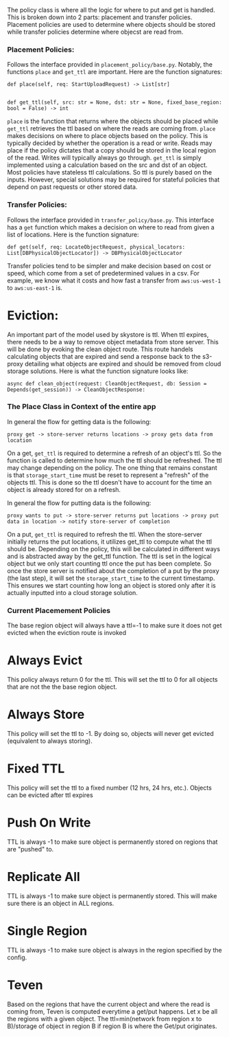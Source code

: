 The policy class is where all the logic for where to put and get is handled. This is broken down into 2 parts: placement and transfer policies. Placement policies are used to determine where objects should be stored while transfer policies determine where objecst are read from.

### Placement Policies:
Follows the interface provided in `placement_policy/base.py`. Notably, the functions `place` and `get_ttl` are important. Here are the function signatures:

```
def place(self, req: StartUploadRequest) -> List[str]

    
def get_ttl(self, src: str = None, dst: str = None, fixed_base_region: bool = False) -> int
```

`place` is the function that returns where the objects should be placed while `get_ttl` retrieves the ttl based on where the reads are coming from. `place` makes decisions on where to place objects based on the policy. This is typically decided by whether the operation is a read or write. Reads may place if the policy dictates that a copy should be stored in the local region of the read. Writes will typically always go through. `get_ttl` is simply implemented using a calculation based on the src and dst of an object. Most policies have stateless ttl calculations. So ttl is purely based on the inputs. However, special solutions may be required for stateful policies that depend on past requests or other stored data.

### Transfer Policies:
Follows the interface provided in `transfer_policy/base.py`. This interface has a `get` function which makes a decision on where to read from given a list of locations. Here is the function signature:

```
def get(self, req: LocateObjectRequest, physical_locators: List[DBPhysicalObjectLocator]) -> DBPhysicalObjectLocator
```

Transfer policies tend to be simpler and make decision based on cost or speed, which come from a set of predetermined values in a csv. For example, we know what it costs and how fast a transfer from `aws:us-west-1` to `aws:us-east-1` is.

# Eviction:
An important part of the model used by skystore is ttl. When ttl expires, there needs to be a way to remove object metadata from store server. This will be done by evoking the clean object route. This route handels calculating objects that are expired and send a response back to the s3-proxy detailing what objects are expired and should be removed from cloud storage solutions. Here is what the function signature looks like:

```
async def clean_object(request: CleanObjectRequest, db: Session = Depends(get_session)) -> CleanObjectResponse:
```

### The Place Class in Context of the entire app
In general the flow for getting data is the following:
```
proxy get -> store-server returns locations -> proxy gets data from location
```
On a get, `get_ttl` is required to determine a refresh of an object's ttl. So the function is called to determine how much the ttl should be refreshed. The ttl may change depending on the policy. The one thing that remains constant is that `storage_start_time` must be reset to represent a "refresh" of the objects ttl. This is done so the ttl doesn't have to account for the time an object is already stored for on a refresh.

In general the flow for putting data is the following:
```
proxy wants to put -> store-server returns put locations -> proxy put data in location -> notify store-server of completion
```
On a put, `get_ttl` is required to refresh the ttl. When the store-server initially returns the put locations, it utilizes get_ttl to compute what the ttl should be. Depending on the policy, this will be calculated in different ways and is abstracted away by the get_ttl function. The ttl is set in the logical object but we only start counting ttl once the put has been complete. So once the store server is notified about the completion of a put by the proxy (the last step), it will set the `storage_start_time` to the current timestamp. This ensures we start counting how long an object is stored only after it is actually inputted into a cloud storage solution. 

### Current Placemement Policies
The base region object will always have a ttl=-1 to make sure it does not get evicted when the eviction route is invoked

# Always Evict
This policy always return 0 for the ttl. This will set the ttl to 0 for all objects that are not the the base region object. 

# Always Store
This policy will set the ttl to -1. By doing so, objects will never get evicted (equivalent to always storing).

# Fixed TTL
This policy will set the ttl to a fixed number (12 hrs, 24 hrs, etc.). Objects can be evicted after ttl expires

# Push On Write
TTL is always -1 to make sure object is permanently stored on regions that are "pushed" to.

# Replicate All
TTL is always -1 to make sure object is permanently stored. This will make sure there is an object in ALL regions.

# Single Region
TTL is always -1 to make sure object is always in the region specified by the config.

# Teven
Based on the regions that have the current object and where the read is coming from, Teven is computed everytime a get/put happens. Let x be all the regions with a given object. The ttl=min(network from region x to B)/storage of object in region B if region B is where the Get/put originates.